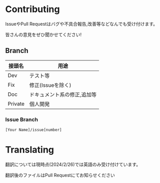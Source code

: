 # Contributing
IssueやPull Requestはバグや不具合報告,改善等などなんでも受け付けます。

皆さんの意見をぜひ聞かせてください!
## Branch
|接頭名|用途|
|----|----|
|Dev|テスト等|
|Fix|修正(Issueを除く)|
|Doc|ドキュメント系の修正,追加等|
|Private|個人開発|
### Issue Branch
`[Your Name]/issue[number]`

# Translating
翻訳については現時点(2024/2/26)では英語のみ受け付けています。

翻訳後のファイルはPull Requestにてお知らせください
